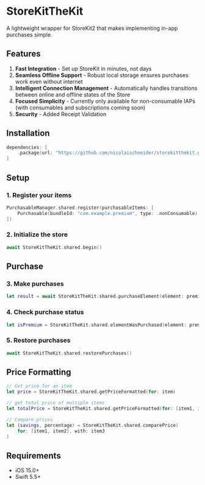 # StoreKitTheKit

A lightweight wrapper for StoreKit2 that makes implementing in-app purchases simple.

## Features

1. **Fast Integration** - Set up StoreKit in minutes, not days
2. **Seamless Offline Support** - Robust local storage ensures purchases work even without internet
3. **Intelligent Connection Management** - Automatically handles transitions between online and offline states of the Store
4. **Focused Simplicity** - Currently only available for non-consumable IAPs (with consumables and subscriptions coming soon)
5. **Security** - Added Receipt Validation

## Installation

```swift
dependencies: [
    .package(url: "https://github.com/nicolaischneider/storekitthekit.git", from: "1.0.0")
]
```

## Setup

### 1. Register your items
```swift
PurchasableManager.shared.register(purchasableItems: [
    Purchasable(bundleId: "com.example.premium", type: .nonConsumable)
])
```

### 2. Initialize the store
```swift
await StoreKitTheKit.shared.begin()
```

## Purchase

### 3. Make purchases
```swift
let result = await StoreKitTheKit.shared.purchaseElement(element: premiumItem)
```

### 4. Check purchase status
```swift
let isPremium = StoreKitTheKit.shared.elementWasPurchased(element: premiumItem)
```

### 5. Restore purchases
```swift
await StoreKitTheKit.shared.restorePurchases()
```

## Price Formatting

```swift
// Get price for an item
let price = StoreKitTheKit.shared.getPriceFormatted(for: item)

// get total price of multiple items
let totalPrice = StoreKitTheKit.shared.getPriceFormatted(for: [item1, item2])

// Compare prices
let (savings, percentage) = StoreKitTheKit.shared.comparePrice(
    for: [item1, item2], with: item3
)
```

## Requirements
- iOS 15.0+
- Swift 5.5+
